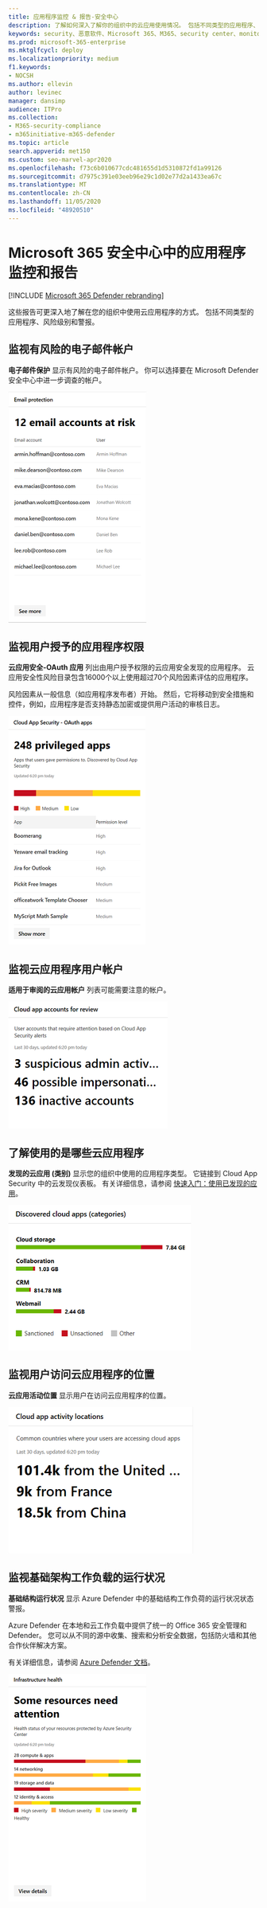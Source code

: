 ```yaml
---
title: 应用程序监控 & 报告-安全中心
description: 了解如何深入了解你的组织中的云应用使用情况。 包括不同类型的应用程序、风险级别和警报。
keywords: security、恶意软件、Microsoft 365、M365、security center、monitor、report、apps
ms.prod: microsoft-365-enterprise
ms.mktglfcycl: deploy
ms.localizationpriority: medium
f1.keywords:
- NOCSH
ms.author: ellevin
author: levinec
manager: dansimp
audience: ITPro
ms.collection:
- M365-security-compliance
- m365initiative-m365-defender
ms.topic: article
search.appverid: met150
ms.custom: seo-marvel-apr2020
ms.openlocfilehash: f73c6b010677cdc481655d1d5310872fd1a99126
ms.sourcegitcommit: d7975c391e03eeb96e29c1d02e77d2a1433ea67c
ms.translationtype: MT
ms.contentlocale: zh-CN
ms.lasthandoff: 11/05/2020
ms.locfileid: "48920510"
---
```

# <a name="app-monitoring-and-reporting-in-the-microsoft-365-security-center"></a>Microsoft 365 安全中心中的应用程序监控和报告

[!INCLUDE [Microsoft 365 Defender rebranding](../includes/microsoft-defender.md)]


这些报告可更深入地了解在您的组织中使用云应用程序的方式。 包括不同类型的应用程序、风险级别和警报。

## <a name="monitor-email-accounts-at-risk"></a>监视有风险的电子邮件帐户

**电子邮件保护** 显示有风险的电子邮件帐户。 你可以选择要在 Microsoft Defender 安全中心中进一步调查的帐户。

![电子邮件保护卡](../../media/email-protection.png)

## <a name="monitor-app-permissions-granted-by-users"></a>监视用户授予的应用程序权限

**云应用安全-OAuth 应用** 列出由用户授予权限的云应用安全发现的应用程序。 云应用安全性风险目录包含16000个以上使用超过70个风险因素评估的应用程序。

风险因素从一般信息（如应用程序发布者）开始。 然后，它将移动到安全措施和控件，例如，应用程序是否支持静态加密或提供用户活动的审核日志。

![云应用安全 OAuth 应用程序卡片](../../media/cloud-app-security-oauth-apps.png)

## <a name="monitor-cloud-app-user-accounts"></a>监视云应用程序用户帐户

**适用于审阅的云应用帐户** 列表可能需要注意的帐户。

![审阅卡片的云应用程序帐户](../../media/cloud-app-accounts-for-review.png)

## <a name="understand-which-cloud-apps-are-used"></a>了解使用的是哪些云应用程序

**发现的云应用 (类别)** 显示您的组织中使用的应用程序类型。 它链接到 Cloud App Security 中的云发现仪表板。 有关详细信息，请参阅 [快速入门：使用已发现的应用](https://docs.microsoft.com/cloud-app-security/discovered-apps)。  

![发现的云应用类别卡片](../../media/discovered-cloud-apps-categories.png)

## <a name="monitor-where-users-access-cloud-apps"></a>监视用户访问云应用程序的位置

**云应用活动位置** 显示用户在访问云应用程序的位置。

![云应用活动位置卡片](../../media/cloud-app-activity-locations.png)

## <a name="monitor-health-for-infrastructure-workloads"></a>监视基础架构工作负载的运行状况

**基础结构运行状况** 显示 Azure Defender 中的基础结构工作负荷的运行状况状态警报。

Azure Defender 在本地和云工作负载中提供了统一的 Office 365 安全管理和 Defender。 您可以从不同的源中收集、搜索和分析安全数据，包括防火墙和其他合作伙伴解决方案。

有关详细信息，请参阅 [Azure Defender 文档](https://docs.microsoft.com/azure/security-center/)。

![基础结构运行状况卡片](../../media/infrastructure-health.png)
